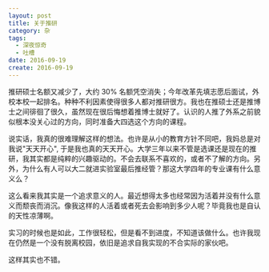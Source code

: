 ```yaml
---
layout: post
title: 关于推研
category: 杂
tags:
  - 深夜惊奇
  - 吐槽
date: 2016-09-19
create: 2016-09-19
---
```


推研硕士名额又减少了，大约 30% 名额凭空消失；今年改革先填志愿后面试，外校本校一起排名。种种不利因素使得很多人都对推研很方。我也在推硕士还是推博士之间徘徊了很久，虽然现在很后悔想着推博士就好了。认识的人推了外系之前貌似根本没关心过的方向，同时准备大四选这个方向的课程。

说实话，我真的很难理解这样的想法。也许是从小的教育方针不同吧，我妈总是对我说"天天开心", 于是我也真的天天开心。大学三年以来不管是选课还是现在的推研，我其实都是纯粹的兴趣驱动的。不会去联系不喜欢的，或者不了解的方向。另外，为什么有人可以大二就进实验室最后推经管？那这大学四年的专业课有什么意义么？

这么看来我其实是一个追求意义的人。最近想得太多也经常因为活着并没有什么意义而颓丧而消沉。像我这样的人活着或者死去会影响到多少人呢？毕竟我也是自认的天性凉薄啊。

实习的时候也是如此，工作很轻松，但是看不到进度，不知道该做什么。也许我现在仍然是一个没有脱离校园，依旧是追求自我实现的不合实际的家伙吧。

这样其实也不错。
